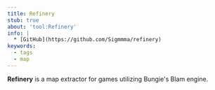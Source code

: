 ```yaml
---
title: Refinery
stub: true
about: 'tool:Refinery'
info: |
  * [GitHub](https://github.com/Sigmmma/refinery)
keywords:
  - tags
  - map
---
```

**Refinery** is a map extractor for games utilizing Bungie's Blam engine.
